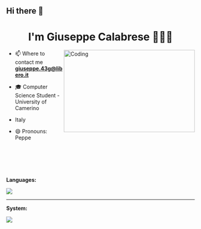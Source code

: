 ## Hi there 👋

<h1 align="center"> I'm Giuseppe Calabrese 🧑🏻‍💻 </h1>

<img align="right" alt="Coding" width="350" height="220" src="https://c.tenor.com/nyIWjHeM-GAAAAAC/smadging-speech-bubble-speech-bubble.gif">

<div>

 - 📫 Where to contact me **giuseppe.43g@libero.it**

 - 🎓 Computer Science Student - University of Camerino

 - Italy 
 
 - 😄 Pronouns: Peppe

</div>

<br><b><br><br><br>

<p font-size:500px;> <b> Languages​:  </b> </p>

<p align="left">
  <a href="https://skillicons.dev">
    <img src="https://skillicons.dev/icons?i=cpp,html,css,java,js,mysql,php,r,haskell" />
  </a>
</p>

<hr>

<p font-size:80px;> <b> System:  </b> </p>

<p font-size:60px;>
  <a href="https://skillicons.dev">
    <img src="https://skillicons.dev/icons?i=mysql,gradle" />
  </a>
</p>





 
  

 

   
